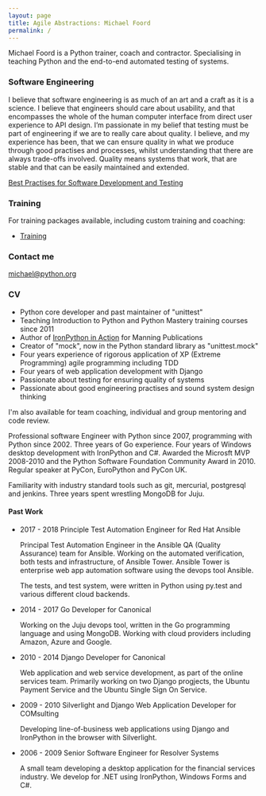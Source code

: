 ```yaml
---
layout: page
title: Agile Abstractions: Michael Foord
permalink: /
---
```


Michael Foord is a Python trainer, coach and contractor. Specialising in teaching Python and the end-to-end automated testing of systems. 

### Software Engineering

I believe that software engineering is as much of an art and a craft as it is a science. I
believe that engineers should care about usability, and that encompasses the whole of
the human computer interface from direct user experience to API design. I’m passionate
in my belief that testing must be part of engineering if we are to really care about
quality. I believe, and my experience has been, that we can ensure quality in what we
produce through good practises and processes, whilst understanding that there are
always trade-offs involved. Quality means systems that work, that are stable and that
can be easily maintained and extended.

[Best Practises for Software Development and Testing](https://opensource.com/article/17/5/30-best-practices-software-development-and-testing)

### Training

For training packages available, including custom training and coaching:

* [Training](/training)


### Contact me

[michael@python.org](mailto:michael@python.org)


### CV

* Python core developer and past maintainer of "unittest"
* Teaching Introduction to Python and Python Mastery training courses since 2011
* Author of [IronPython in Action](https://www.manning.com/books/ironpython-in-action) for Manning Publications
* Creator of "mock", now in the Python standard library as "unittest.mock"
* Four years experience of rigorous application of XP (Extreme Programming) agile programming including TDD
* Four years of web application development with Django
* Passionate about testing for ensuring quality of systems
* Passionate about good engineering practises and sound system design thinking

I'm also available for team coaching, individual and group mentoring and code review.

Professional software Engineer with Python since 2007, programming with Python since 2002. Three years of Go experience. Four years of Windows desktop development with IronPython and C#. Awarded the Microsft MVP 2008-2010 and the Python Software Foundation Community Award in 2010. Regular speaker at PyCon, EuroPython and PyCon UK.

Familiarity with industry standard tools such as git, mercurial, postgresql and jenkins. Three
years spent wrestling MongoDB for Juju.

#### Past Work

* 2017 - 2018 Principle Test Automation Engineer for Red Hat Ansible

  Principal Test Automation Engineer in the Ansible QA (Quality Assurance) team for Ansible. Working on the automated verification, both tests and infrastructure, of Ansible Tower. Ansible Tower is enterprise web app automation software using the devops tool Ansible.

  The tests, and test system, were written in Python using py.test and various different cloud backends.

* 2014 - 2017 Go Developer for Canonical

  Working on the Juju devops tool, written in the Go programming language and using MongoDB. Working with cloud providers including Amazon, Azure and Google.

* 2010 - 2014 Django Developer for Canonical

  Web application and web service development, as part of the online services team. Primarily working on two Django progjects, the Ubuntu Payment Service and the Ubuntu Single Sign On Service.

* 2009 - 2010 Silverlight and Django Web Application Developer for COMsulting

  Developing line-of-business web applications using Django and IronPython in the browser with Silverlight. 

* 2006 - 2009 Senior Software Engineer for Resolver Systems

  A small team developing a desktop application for the financial services industry. We develop for .NET using IronPython, Windows Forms and C#.

